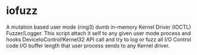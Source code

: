 iofuzz
======

A mutation based user mode (ring3) dumb in-memory Kernel Driver (IOCTL) Fuzzer/Logger. This script attach it self to any given user mode process and hooks DeviceIoControl!Kernel32 API call and try to log or fuzz all I/O Control code I/O buffer length that user process sends to any Kernel driver.
